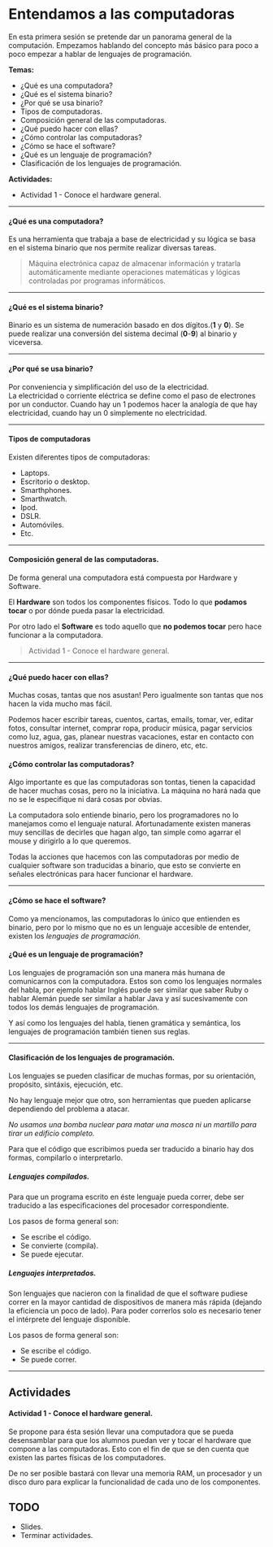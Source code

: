 # Entendamos a las computadoras

En esta primera sesión se pretende dar un panorama general de la computación. Empezamos hablando del concepto más básico para poco a poco empezar a hablar de lenguajes de programación.

**Temas:**
 - ¿Qué es una computadora?
 - ¿Qué es el sistema binario?
 - ¿Por qué se usa binario?
 - Tipos de computadoras.
 - Composición general de las computadoras.
 - ¿Qué puedo hacer con ellas?
 - ¿Cómo controlar las computadoras?
 - ¿Cómo se hace el software?
 - ¿Qué es un lenguaje de programación?
 - Clasificación de los lenguajes de programación.  


**Actividades:**
 -  Actividad 1 - Conoce el hardware general.

---
#### ¿Qué es una computadora?
Es una herramienta que trabaja a base de electricidad y su lógica se basa en el sistema binario que nos permite realizar diversas tareas.  

>  Máquina electrónica capaz de almacenar información y tratarla automáticamente mediante operaciones matemáticas y lógicas controladas por programas informáticos.


---  

#### ¿Qué es el sistema binario?  

Binario es un sistema de numeración basado en dos dígitos.(**1** y **0**). Se puede realizar una conversión del sistema decimal (**0**-**9**) al binario y viceversa.

---
#### ¿Por qué se usa binario?
Por conveniencia y simplificación del uso de la electricidad.  
La electricidad o corriente eléctrica se define como el paso de electrones por un conductor. Cuando hay un 1 podemos hacer la analogía de que hay electricidad, cuando hay un 0 simplemente no electricidad.

---
#### Tipos de computadoras
Existen diferentes tipos de computadoras:
- Laptops.
- Escritorio o desktop.
- Smarthphones.
- Smarthwatch.
- Ipod.
- DSLR.
- Automóviles.
- Etc.

---
#### Composición general de las computadoras.
De forma general una computadora está compuesta por Hardware y Software.   

El **Hardware** son todos los componentes físicos. Todo lo que **podamos tocar** o por dónde pueda pasar la electricidad.

Por otro lado el **Software** es todo aquello que **no podemos tocar** pero hace funcionar a la computadora.

> Actividad 1 - Conoce el hardware general.
---

#### ¿Qué puedo hacer con ellas?
Muchas cosas, tantas que nos asustan! Pero igualmente son tantas que nos hacen la vida mucho mas fácil.

Podemos hacer escribir tareas, cuentos, cartas, emails, tomar, ver, editar fotos, consultar internet, comprar ropa, producir música, pagar servicios como luz, agua, gas, planear nuestras vacaciones, estar en contacto con nuestros amigos, realizar transferencias de dinero, etc, etc.


#### ¿Cómo controlar las computadoras?
Algo importante es que las computadoras son tontas, tienen la capacidad de hacer muchas cosas, pero no la iniciativa. La máquina no hará nada que no se le especifique ni dará cosas por obvias.

La computadora solo entiende binario, pero los programadores no lo manejamos como el lenguaje natural.
Afortunadamente existen maneras muy sencillas de decirles que hagan algo, tan simple como agarrar el mouse y dirigirlo a lo que queremos.

Todas la acciones que hacemos con las computadoras por medio de cualquier software son traducidas a binario, que esto se convierte en señales electrónicas para hacer funcionar el hardware.

---

#### ¿Cómo se hace el software?
Como ya mencionamos, las computadoras lo único que entienden es binario, pero por lo mismo que no es un lenguaje accesible de entender, existen los *lenguajes de programación.*


#### ¿Qué es un lenguaje de programación?

Los lenguajes de programación son una manera más humana de comunicarnos con la computadora. Estos son como los lenguajes normales del habla, por ejemplo hablar Inglés puede ser similar que saber Ruby o hablar Alemán puede ser similar a hablar Java y así sucesivamente con todos los demás lenguajes de programación.

Y así como los lenguajes del habla, tienen gramática y semántica, los lenguajes de programación también tienen sus reglas.

---

#### Clasificación de los lenguajes de programación.

Los lenguajes se pueden clasificar de muchas formas, por su orientación, propósito, sintáxis, ejecución, etc.

No hay lenguaje mejor que otro, son herramientas que pueden aplicarse dependiendo del problema a atacar.

*No usamos una bomba nuclear para matar una mosca ni un martillo para tirar un edificio completo.*

Para que el código que escribimos pueda ser traducido a binario hay dos formas, compilarlo o interpretarlo.

##### Lenguajes compilados.
Para que un programa escrito en éste lenguaje pueda correr, debe ser traducido a las especificaciones del procesador correspondiente.  

Los pasos de forma general son:
- Se escribe el código.
- Se convierte (compila).
- Se puede ejecutar.

##### Lenguajes interpretados.
Son lenguajes que nacieron con la finalidad de que el software pudiese correr en la mayor cantidad de dispositivos de manera más rápida (dejando la eficiencia un poco de lado). Para poder correrlos solo es necesario tener el intérprete del lenguaje disponible.

Los pasos de forma general son:
- Se escribe el código.
- Se puede correr.

---
## Actividades
#### Actividad 1 - Conoce el hardware general.
Se propone para ésta sesión llevar una computadora que se pueda desensamblar para que los alumnos puedan ver y tocar el hardware que compone a las computadoras. Esto con el fin de que se den cuenta que existen las partes físicas de los computadores.

De no ser posible bastará con llevar una memoria RAM, un procesador y un disco duro para explicar la funcionalidad de cada uno de los componentes.

## TODO
- Slides.
- Terminar actividades.
